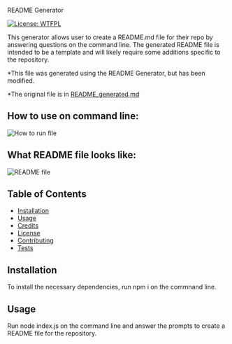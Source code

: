 
README Generator

[![License: WTFPL](https://img.shields.io/badge/License-WTFPL-brightgreen.svg)](http://www.wtfpl.net/about/)


This generator allows user to create a README.md file for their repo by answering questions on the command line.
The generated README file is intended to be a template and will likely require some additions specific to the repository.

*This file was generated using the README Generator, but has been modified.

*The original file is in [README_generated.md](README_generated.md)

## How to use on command line:

![How to run file](assets/node_README_Generator_short.gif)

## What README file looks like:

![README file](assets/generated_README.gif)

## Table of Contents

* [Installation](#installation)
* [Usage](#usage)
* [Credits](#credits)
* [License](#license)
* [Contributing](#contributing)
* [Tests](#tests)
## Installation

To install the necessary dependencies, run npm i on the commnand line.

## Usage

Run node index.js on the command line and answer the prompts to create a README file for the repository.






